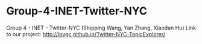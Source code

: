 # Group-4-INET-Twitter-NYC
Group 4 - INET - Twitter-NYC (Shipping Wang, Yan Zhang, Xiaodan Hu)
Link to our project:   http://lovgc.github.io/Twitter-NYC-TopicExplorer/
